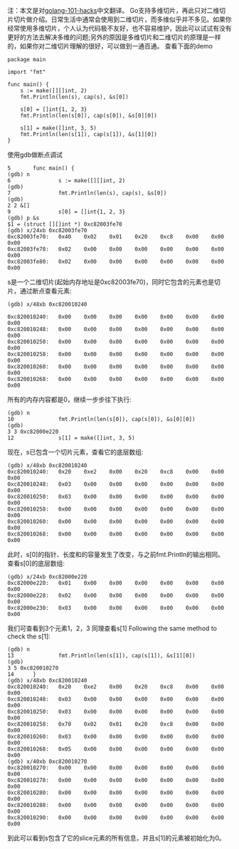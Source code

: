 注：本文是对[golang-101-hacks](https://nanxiao.gitbooks.io/golang-101-hacks/)中文翻译。
Go支持多维切片，再此只对二维切片切片做介绍。日常生活中通常会使用到二维切片，而多维似乎并不多见。如果你经常使用多维切片，个人认为代码极不友好，也不容易维护，因此可以试试有没有更好的方法去解决多维的问题;另外的原因是多维切片和二维切片的原理是一样的，如果你对二维切片理解的很好，可以做到一通百通。
查看下面的demo
```
package main

import "fmt"

func main() {
    s := make([][]int, 2)
    fmt.Println(len(s), cap(s), &s[0])

    s[0] = []int{1, 2, 3}
    fmt.Println(len(s[0]), cap(s[0]), &s[0][0])

    s[1] = make([]int, 3, 5)
    fmt.Println(len(s[1]), cap(s[1]), &s[1][0])
}
```
使用gdb做断点调试
```
5       func main() {
(gdb) n
6               s := make([][]int, 2)
(gdb)
7               fmt.Println(len(s), cap(s), &s[0])
(gdb)
2 2 &[]
9               s[0] = []int{1, 2, 3}
(gdb) p &s
$1 = (struct [][]int *) 0xc82003fe70
(gdb) x/24xb 0xc82003fe70
0xc82003fe70:   0x40    0x02    0x01    0x20    0xc8    0x00    0x00    0x00
0xc82003fe78:   0x02    0x00    0x00    0x00    0x00    0x00    0x00    0x00
0xc82003fe80:   0x02    0x00    0x00    0x00    0x00    0x00    0x00    0x00
```
s是一个二维切片(起始内存地址是0xc82003fe70)，同时它包含的元素也是切片，通过断点查看元素:
```
(gdb) x/48xb 0xc820010240

0xc820010240:   0x00    0x00    0x00    0x00    0x00    0x00    0x00    0x00
0xc820010248:   0x00    0x00    0x00    0x00    0x00    0x00    0x00    0x00
0xc820010250:   0x00    0x00    0x00    0x00    0x00    0x00    0x00    0x00
0xc820010258:   0x00    0x00    0x00    0x00    0x00    0x00    0x00    0x00
0xc820010260:   0x00    0x00    0x00    0x00    0x00    0x00    0x00    0x00
0xc820010268:   0x00    0x00    0x00    0x00    0x00    0x00    0x00    0x00
```
所有的内存内容都是0，继续一步步往下执行:
```
(gdb) n
10              fmt.Println(len(s[0]), cap(s[0]), &s[0][0])
(gdb)
3 3 0xc82000e220
12              s[1] = make([]int, 3, 5)
```
现在，s已包含一个切片元素，查看它的底层数组:
```
(gdb) x/48xb 0xc820010240
0xc820010240:   0x20    0xe2    0x00    0x20    0xc8    0x00    0x00    0x00
0xc820010248:   0x03    0x00    0x00    0x00    0x00    0x00    0x00    0x00
0xc820010250:   0x03    0x00    0x00    0x00    0x00    0x00    0x00    0x00
0xc820010258:   0x00    0x00    0x00    0x00    0x00    0x00    0x00    0x00
0xc820010260:   0x00    0x00    0x00    0x00    0x00    0x00    0x00    0x00
0xc820010268:   0x00    0x00    0x00    0x00    0x00    0x00    0x00    0x00
```
此时，s[0]的指针、长度和的容量发生了改变，与之前fmt.Println的输出相同。
查看s[0]的底层数组:
```
(gdb) x/24xb 0xc82000e220
0xc82000e220:   0x01    0x00    0x00    0x00    0x00    0x00    0x00    0x00
0xc82000e228:   0x02    0x00    0x00    0x00    0x00    0x00    0x00    0x00
0xc82000e230:   0x03    0x00    0x00    0x00    0x00    0x00    0x00    0x00
```
我们可查看到3个元素1，2，3
同理查看s[1]
Following the same method to check the s[1]:
```
(gdb) n
13              fmt.Println(len(s[1]), cap(s[1]), &s[1][0])
(gdb)
3 5 0xc820010270
14      }
(gdb) x/48xb 0xc820010240
0xc820010240:   0x20    0xe2    0x00    0x20    0xc8    0x00    0x00    0x00
0xc820010248:   0x03    0x00    0x00    0x00    0x00    0x00    0x00    0x00
0xc820010250:   0x03    0x00    0x00    0x00    0x00    0x00    0x00    0x00
0xc820010258:   0x70    0x02    0x01    0x20    0xc8    0x00    0x00    0x00
0xc820010260:   0x03    0x00    0x00    0x00    0x00    0x00    0x00    0x00
0xc820010268:   0x05    0x00    0x00    0x00    0x00    0x00    0x00    0x00
(gdb) x/40xb 0xc820010270
0xc820010270:   0x00    0x00    0x00    0x00    0x00    0x00    0x00    0x00
0xc820010278:   0x00    0x00    0x00    0x00    0x00    0x00    0x00    0x00
0xc820010280:   0x00    0x00    0x00    0x00    0x00    0x00    0x00    0x00
0xc820010288:   0x00    0x00    0x00    0x00    0x00    0x00    0x00    0x00
0xc820010290:   0x00    0x00    0x00    0x00    0x00    0x00    0x00    0x00
```
到此可以看到s包含了它的slice元素的所有信息，并且s[1]的元素被初始化为0。
